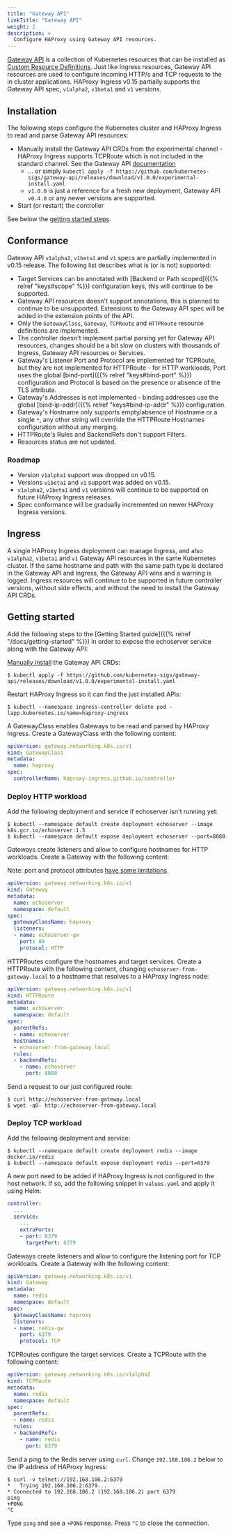```yaml
---
title: "Gateway API"
linkTitle: "Gateway API"
weight: 2
description: >
  Configure HAProxy using Gateway API resources.
---
```


[Gateway API](https://gateway-api.sigs.k8s.io/) is a collection of Kubernetes resources that can be installed as [Custom Resource Definitions](https://kubernetes.io/docs/tasks/extend-kubernetes/custom-resources/custom-resource-definitions/). Just like Ingress resources, Gateway API resources are used to configure incoming HTTP/s and TCP requests to the in cluster applications. HAProxy Ingress v0.15 partially supports the Gateway API spec, `v1alpha2`, `v1beta1` and `v1` versions.

## Installation

The following steps configure the Kubernetes cluster and HAProxy Ingress to read and parse Gateway API resources:

* Manually install the Gateway API CRDs from the experimental channel - HAProxy Ingress supports TCPRoute which is not included in the standard channel. See the Gateway API [documentation](https://gateway-api.sigs.k8s.io/guides/#installing-gateway-api)
    * ... or simply `kubectl apply -f https://github.com/kubernetes-sigs/gateway-api/releases/download/v1.0.0/experimental-install.yaml`
    * `v1.0.0` is just a reference for a fresh new deployment, Gateway API `v0.4.0` or any newer versions are supported.
* Start (or restart) the controller

See below the [getting started steps](#getting-started).

## Conformance

Gateway API `v1alpha2`, `v1beta1` and `v1` specs are partially implemented in v0.15 release. The following list describes what is (or is not) supported:

* Target Services can be annotated with [Backend or Path scoped]({{% relref "keys#scope" %}}) configuration keys, this will continue to be supported.
* Gateway API resources doesn't support annotations, this is planned to continue to be unsupported. Extensions to the Gateway API spec will be added in the extension points of the API.
* Only the `GatewayClass`, `Gateway`, `TCPRoute` and `HTTPRoute` resource definitions are implemented.
* The controller doesn't implement partial parsing yet for Gateway API resources, changes should be a bit slow on clusters with thousands of Ingress, Gateway API resources or Services.
* Gateway's Listener Port and Protocol are implemented for TCPRoute, but they are not implemented for HTTPRoute - for HTTP workloads, Port uses the global [bind-port]({{% relref "keys#bind-port" %}}) configuration and Protocol is based on the presence or absence of the TLS attribute.
* Gateway's Addresses is not implemented - binding addresses use the global [bind-ip-addr]({{% relref "keys#bind-ip-addr" %}}) configuration.
* Gateway's Hostname only supports empty/absence of Hostname or a single `*`, any other string will override the HTTPRoute Hostnames configuration without any merging.
* HTTPRoute's Rules and BackendRefs don't support Filters.
* Resources status are not updated.

### Roadmap

* Version `v1alpha1` support was dropped on v0.15.
* Versions `v1beta1` and `v1` support was added on v0.15.
* `v1alpha2`, `v1beta1` and `v1` versions will continue to be supported on future HAProxy Ingress releases.
* Spec conformance will be gradually incremented on newer HAProxy Ingress versions.

## Ingress

A single HAProxy Ingress deployment can manage Ingress, and also `v1alpha2`, `v1beta1` and `v1` Gateway API resources in the same Kubernetes cluster. If the same hostname and path with the same path type is declared in the Gateway API and Ingress, the Gateway API wins and a warning is logged. Ingress resources will continue to be supported in future controller versions, without side effects, and without the need to install the Gateway API CRDs.

## Getting started

Add the following steps to the [Getting Started guide]({{% relref "/docs/getting-started" %}}) in order to expose the echoserver service along with the Gateway API:

[Manually install](https://gateway-api.sigs.k8s.io/v1alpha2/guides/getting-started/#installing-gateway-api-crds-manually) the Gateway API CRDs:

```
$ kubectl apply -f https://github.com/kubernetes-sigs/gateway-api/releases/download/v1.0.0/experimental-install.yaml
```

Restart HAProxy Ingress so it can find the just installed APIs:

```
$ kubectl --namespace ingress-controller delete pod -lapp.kubernetes.io/name=haproxy-ingress
```

A GatewayClass enables Gateways to be read and parsed by HAProxy Ingress. Create a GatewayClass with the following content:

```yaml
apiVersion: gateway.networking.k8s.io/v1
kind: GatewayClass
metadata:
  name: haproxy
spec:
  controllerName: haproxy-ingress.github.io/controller
```

### Deploy HTTP workload

Add the following deployment and service if echoserver isn't running yet:

```
$ kubectl --namespace default create deployment echoserver --image k8s.gcr.io/echoserver:1.3
$ kubectl --namespace default expose deployment echoserver --port=8080
```

Gateways create listeners and allow to configure hostnames for HTTP workloads. Create a Gateway with the following content:

Note: port and protocol attributes [have some limitations](#conformance).

```yaml
apiVersion: gateway.networking.k8s.io/v1
kind: Gateway
metadata:
  name: echoserver
  namespace: default
spec:
  gatewayClassName: haproxy
  listeners:
  - name: echoserver-gw
    port: 80
    protocol: HTTP
```

HTTPRoutes configure the hostnames and target services. Create a HTTPRoute with the following content, changing `echoserver-from-gateway.local` to a hostname that resolves to a HAProxy Ingress node:

```yaml
apiVersion: gateway.networking.k8s.io/v1
kind: HTTPRoute
metadata:
  name: echoserver
  namespace: default
spec:
  parentRefs:
  - name: echoserver
  hostnames:
  - echoserver-from-gateway.local
  rules:
  - backendRefs:
    - name: echoserver
      port: 8080
```

Send a request to our just configured route:

```
$ curl http://echoserver-from-gateway.local
$ wget -qO- http://echoserver-from-gateway.local
```

### Deploy TCP workload

Add the following deployment and service:

```
$ kubectl --namespace default create deployment redis --image docker.io/redis
$ kubectl --namespace default expose deployment redis --port=6379
```

A new port need to be added if HAProxy Ingress is not configured in the host network. If so, add the following snippet in `values.yaml` and apply it using Helm:

```yaml
controller:
  ...
  service:
    ...
    extraPorts:
    - port: 6379
      targetPort: 6379
```

Gateways create listeners and allow to configure the listening port for TCP workloads. Create a Gateway with the following content:

```yaml
apiVersion: gateway.networking.k8s.io/v1
kind: Gateway
metadata:
  name: redis
  namespace: default
spec:
  gatewayClassName: haproxy
  listeners:
  - name: redis-gw
    port: 6379
    protocol: TCP
```

TCPRoutes configure the target services. Create a TCPRoute with the following content:

```yaml
apiVersion: gateway.networking.k8s.io/v1alpha2
kind: TCPRoute
metadata:
  name: redis
  namespace: default
spec:
  parentRefs:
  - name: redis
  rules:
  - backendRefs:
    - name: redis
      port: 6379
```

Send a ping to the Redis server using `curl`. Change `192.168.106.2` below to the IP address of HAProxy Ingress:

```
$ curl -v telnet://192.168.106.2:6379
*   Trying 192.168.106.2:6379...
* Connected to 192.168.106.2 (192.168.106.2) port 6379
ping
+PONG
^C
```

Type `ping` and see a `+PONG` response. Press `^C` to close the connection.
